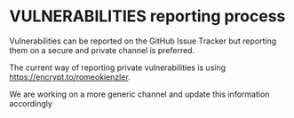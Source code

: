 # VULNERABILITIES reporting process

Vulnerabilities can be reported on the GitHub Issue Tracker but reporting them on a secure and private channel is preferred. 

The current way of reporting private vulnerabilities is using https://encrypt.to/romeokienzler.

We are working on a more generic channel and update this information accordingly
